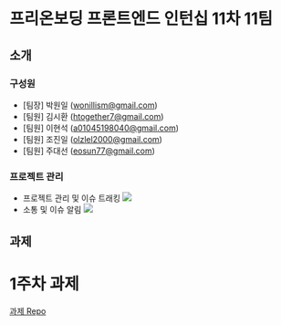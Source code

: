 # 프리온보딩 프론트엔드 인턴십 11차 11팀

## 소개

### 구성원  
- [팀장] 박원일 (wonillism@gmail.com)
- [팀원] 김시환 (htogether7@gmail.com)
- [팀원] 이현석 (a01045198040@gmail.com)
- [팀원] 조진일 (olzlel2000@gmail.com)
- [팀원] 주대선 (eosun77@gmail.com)

### 프로젝트 관리
+ 프로젝트 관리 및 이슈 트래킹
  <img src="https://img.shields.io/badge/GitHub-181717?style=flat&logo=GitHub&logoColor=white"/>  
+ 소통 및 이슈 알림
  <img src="https://img.shields.io/badge/Discord-5865F2?style=flat&logo=Discord&logoColor=white"/>

## 과제  
# 1주차 과제

[과제 Repo](https://github.com/pre-onboarding-11th-11team/pre-onboarding-11th-1-11)
